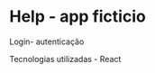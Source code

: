 <h1>Help - app ficticio</h1>
<p>Login- autenticação</p>
<p></p>
<p></p>
<p></p>
<span>Tecnologias utilizadas - React<span>